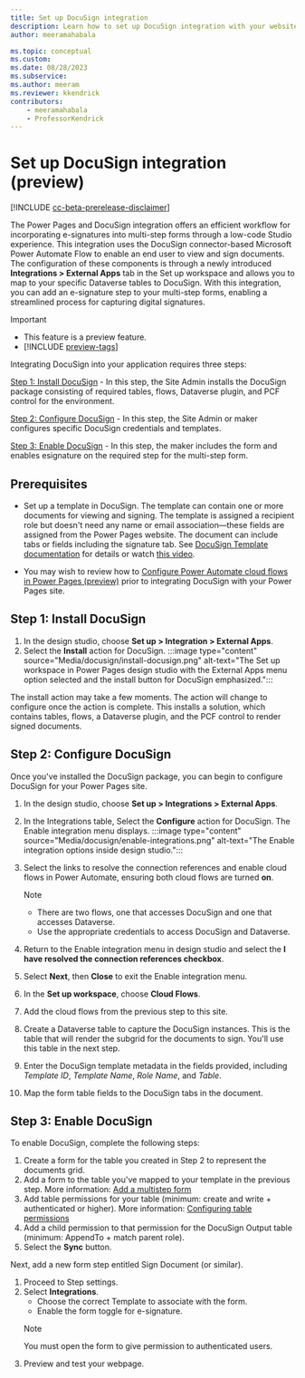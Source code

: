 ```yaml
---
title: Set up DocuSign integration
description: Learn how to set up DocuSign integration with your website. Include document generation and e-signature functionality in multi-step forms using DocuSign in Power Pages.
author: meeramahabala

ms.topic: conceptual
ms.custom: 
ms.date: 08/28/2023
ms.subservice:
ms.author: meeram 
ms.reviewer: kkendrick
contributors:
    - meeramahabala
    - ProfessorKendrick
---
```

# Set up DocuSign integration (preview)

[!INCLUDE [cc-beta-prerelease-disclaimer](../includes/cc-beta-prerelease-disclaimer.md)]

The Power Pages and DocuSign integration offers an efficient workflow for incorporating e-signatures into multi-step forms through a low-code Studio experience. This integration uses the DocuSign connector-based Microsoft Power Automate Flow to enable an end user to view and sign documents. The configuration of these components is through a newly introduced **Integrations > External Apps** tab in the Set up workspace and allows you to map to your specific Dataverse tables to DocuSign. With this integration, you can add an e-signature step to your multi-step forms, enabling a streamlined process for capturing digital signatures.

> [!IMPORTANT]
> - This feature is a preview feature.
> - [!INCLUDE [preview-tags](../includes/cc-preview-features-definition.md)]

Integrating DocuSign into your application requires three steps:

[Step 1: Install DocuSign](#step-1-install-docusign) - In this step, the Site Admin installs the DocuSign package consisting of required tables, flows, Dataverse plugin, and PCF control for the environment.

[Step 2: Configure DocuSign](#step-2-configure-docusign) - In this step, the Site Admin or maker configures specific DocuSign credentials and templates.

[Step 3: Enable DocuSign](#step-3-enable-docusign) - In this step, the maker includes the form and enables esignature on the required step for the multi-step form.

## Prerequisites

- Set up a template in DocuSign. The template can contain one or more documents for viewing and signing. The template is assigned a recipient role but doesn't need any name or email association—these fields are assigned from the Power Pages website. The document can include tabs or fields including the signature tab. See [DocuSign Template documentation](https://support.docusign.com/s/document-item?language=en_US&bundleId=xry1643227563338&topicId=uab1578456394214.html&_LANG=enus) for details or watch [this video](https://support.docusign.com/s/articles/Create-a-DocuSign-Template?language=en_US).

- You may wish to review how to [Configure Power Automate cloud flows in Power Pages (preview)](../configure/cloud-flow-integration.md) prior to integrating DocuSign with your Power Pages site.

## Step 1: Install DocuSign

1. In the design studio, choose **Set up > Integration > External Apps**.
1. Select the **Install** action for DocuSign. 
    :::image type="content" source="Media/docusign/install-docusign.png" alt-text="The Set up workspace in Power Pages design studio with the External Apps menu option selected and the install button for DocuSign emphasized.":::

The install action may take a few moments. The action will change to configure once the action is complete. This installs a solution, which contains tables, flows, a Dataverse plugin, and the PCF control to render signed documents.

## Step 2: Configure DocuSign

Once you've installed the DocuSign package, you can begin to configure DocuSign for your Power Pages site.

1. In the design studio, choose **Set up > Integrations > External Apps**.
1. In the Integrations table, Select the **Configure** action for DocuSign.
The Enable integration menu displays.
:::image type="content" source="Media/docusign/enable-integrations.png" alt-text="The Enable integration options inside design studio.":::
1. Select the links to resolve the connection references and enable cloud flows in Power Automate, ensuring both cloud flows are turned **on**.
    > [!NOTE]
    >
    > - There are two flows, one that accesses DocuSign and one that accesses Dataverse.
    > - Use the appropriate credentials to access DocuSign and Dataverse.

1. Return to the Enable integration menu in design studio and select the **I have resolved the connection references checkbox**.
1. Select **Next**, then **Close** to exit the Enable integration menu.
1. In the **Set up workspace**, choose **Cloud Flows**.
1. Add the cloud flows from the previous step to this site.
1. Create a Dataverse table to capture the DocuSign instances.  This is the table that will render the subgrid for the documents to sign.  You'll use this table in the next step.
1. Enter the DocuSign template metadata in the fields provided, including *Template ID*, *Template Name*, *Role Name*, and *Table*.
1. Map the form table fields to the DocuSign tabs in the document.

## Step 3: Enable DocuSign

To enable DocuSign, complete the following steps:

1. Create a form for the table you created in Step 2 to represent the documents grid.
1. Add a form to the table you've mapped to your template in the previous step. More information: [Add a multistep form](../getting-started/multistep-forms.md)
1. Add table permissions for your table (minimum: create and write + authenticated or higher). More information: [Configuring table permissions](../security/table-permissions.md)
1. Add a child permission to that permission for the DocuSign Output table (minimum: AppendTo + match parent role).
1. Select the **Sync** button.

Next, add a new form step entitled Sign Document (or similar).

1. Proceed to Step settings.
1. Select **Integrations**.
    - Choose the correct Template to associate with the form.
    - Enable the form toggle for e-signature.
    > [!NOTE] 
    > You must open the form to give permission to authenticated users.
1. Preview and test your webpage.
